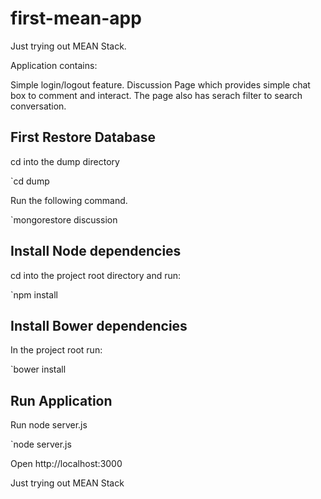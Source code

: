 # first-mean-app

Just trying out MEAN Stack.

Application contains:

Simple login/logout feature.
Discussion Page which provides simple chat box to comment and interact.
The page also has serach filter to search conversation.



## First Restore Database

cd into the dump directory

`cd dump 

Run the following command.

`mongorestore discussion


## Install Node dependencies

cd into the project root directory and run:

`npm install

## Install Bower dependencies

In the project root run:

`bower install

## Run Application

Run node server.js

`node server.js


Open http://localhost:3000 

Just trying out MEAN Stack
